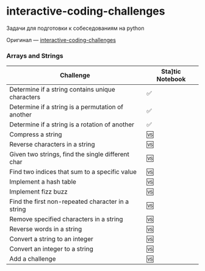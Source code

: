# interactive-coding-challenges
Задачи для подготовки к собеседованиям на python

Оригинал — [interactive-coding-challenges](https://github.com/donnemartin/interactive-coding-challenges)


### Arrays and Strings
| Challenge | Sta]tic Notebook |
|--------------------------------------------------------------------------------------------------------------|--------------------------------------------------------------------------------------------------------------------------------------------|
| Determine if a string contains unique characters | ✅ |
| Determine if a string is a permutation of another | ✅ |
| Determine if a string is a rotation of another | ✅ |
| Compress a string | 🆚 |
| Reverse characters in a string | 🆚 |
| Given two strings, find the single different char | 🆚 |
| Find two indices that sum to a specific value | 🆚 |
| Implement a hash table | 🆚 |
| Implement fizz buzz | 🆚 |
| Find the first non-repeated character in a string | 🆚 |
| Remove specified characters in a string | 🆚 |
| Reverse words in a string | 🆚 |
| Convert a string to an integer | 🆚 |
| Convert an integer to a string | 🆚 |
| Add a challenge | 🆚 |
